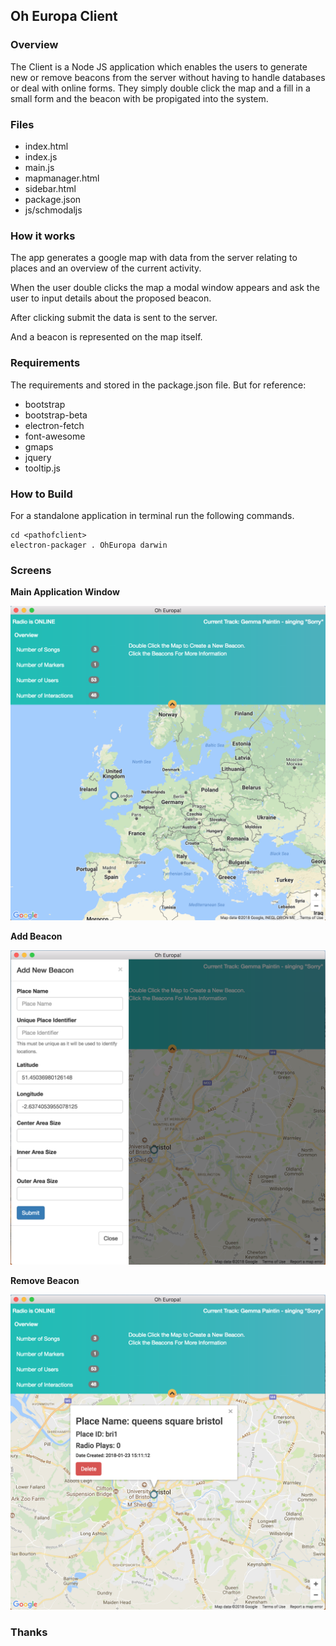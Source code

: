## Oh Europa Client

### Overview

The Client is a Node JS application which enables the users to generate new or remove beacons from the server without having to handle databases or deal with online forms. They simply double click the map and a fill in a small form and the beacon with be propigated into the system.

### Files 

* index.html
* index.js
* main.js
* mapmanager.html
* sidebar.html
* package.json
* js/schmodaljs

### How it works

The app generates a google map with data from the server relating to places and an overview of the current activity.

When the user double clicks the map a modal window appears and ask the user to input details about the proposed beacon. 

After clicking submit the data is sent to the server.  

And a beacon is represented on the map itself.

### Requirements
The requirements and stored in the package.json file. But for reference:

* bootstrap
* bootstrap-beta
* electron-fetch
* font-awesome
* gmaps
* jquery
* tooltip.js
 
### How to Build

For a standalone application in terminal run the following commands.

```
cd <pathofclient>
electron-packager . OhEuropa darwin
```

### Screens

**Main Application Window**

![Client Front Page](./images/clientfrontpage.png)

**Add Beacon**

![Add Beacon Window](./images/clientaddbeacon.png)

**Remove Beacon**

![Remove Beacon Window](./images/clientremovebeacon.png)

### Thanks